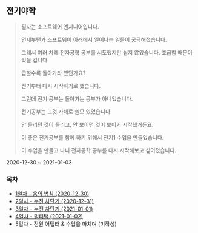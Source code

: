 ## 전기야학
> 필자는 소프트웨어 엔지니어입니다.
> 
> 언제부턴가 소프트웨어 아래에서 일어나는 일들이 궁금해졌습니다.
> 
> 그래서 여러 차례 전자공학 공부를 시도했지만 쉽지 않았습니다. 조급함 때문이었을 겁니다
> 
> 급할수록 돌아가라 했던가요?
> 
> 전기부터 다시 시작하기로 했습니다.
> 
> 그런데 전기 공부는 돌아가는 공부가 아니었습니다.
> 
> 전기공부는 그것 자체로 쓸모 있었습니다.
> 
> 안 들리던 것이 들리고, 안 보이던 것이 보이기 시작했거든요.
> 
> 이 좋은 전기공부를 함께 하기 위해서 전기1 수업을 만들었습니다.
> 
> 이 수업을 만들고 나니 전자공학 공부를 다시 시작해보고 싶어졌습니다.

2020-12-30 ~ 2021-01-03

### 목차
- [1일차 - 옴의 법칙 (2020-12-30)](https://github.com/hwahyang1/yah.ac-memo/blob/main/electricity/Day1.md)
- [2일차 - 누전 차단기 (2020-12-31)](https://github.com/hwahyang1/yah.ac-memo/blob/main/electricity/Day2.md)
- [3일차 - 누전 차단기 (2021-01-01)](https://github.com/hwahyang1/yah.ac-memo/blob/main/electricity/Day3.md)
- [4일차 - 멀티탭 (2021-01-02)](https://github.com/hwahyang1/yah.ac-memo/blob/main/electricity/Day4.md)
- 5일차 - 전원 어댑터 & 수업을 마치며 (미작성)